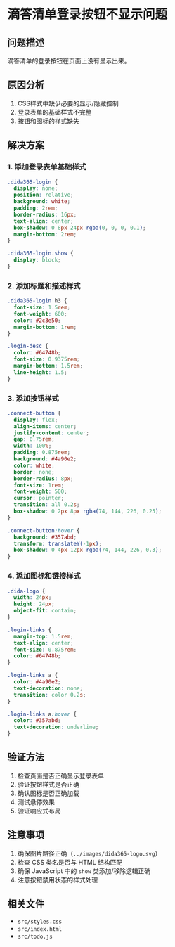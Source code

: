 # 滴答清单登录按钮不显示问题

## 问题描述
滴答清单的登录按钮在页面上没有显示出来。

## 原因分析
1. CSS样式中缺少必要的显示/隐藏控制
2. 登录表单的基础样式不完整
3. 按钮和图标的样式缺失

## 解决方案

### 1. 添加登录表单基础样式
```css
.dida365-login {
  display: none;
  position: relative;
  background: white;
  padding: 2rem;
  border-radius: 16px;
  text-align: center;
  box-shadow: 0 8px 24px rgba(0, 0, 0, 0.1);
  margin-bottom: 2rem;
}

.dida365-login.show {
  display: block;
}
```

### 2. 添加标题和描述样式
```css
.dida365-login h3 {
  font-size: 1.5rem;
  font-weight: 600;
  color: #2c3e50;
  margin-bottom: 1rem;
}

.login-desc {
  color: #64748b;
  font-size: 0.9375rem;
  margin-bottom: 1.5rem;
  line-height: 1.5;
}
```

### 3. 添加按钮样式
```css
.connect-button {
  display: flex;
  align-items: center;
  justify-content: center;
  gap: 0.75rem;
  width: 100%;
  padding: 0.875rem;
  background: #4a90e2;
  color: white;
  border: none;
  border-radius: 8px;
  font-size: 1rem;
  font-weight: 500;
  cursor: pointer;
  transition: all 0.2s;
  box-shadow: 0 2px 8px rgba(74, 144, 226, 0.25);
}

.connect-button:hover {
  background: #357abd;
  transform: translateY(-1px);
  box-shadow: 0 4px 12px rgba(74, 144, 226, 0.3);
}
```

### 4. 添加图标和链接样式
```css
.dida-logo {
  width: 24px;
  height: 24px;
  object-fit: contain;
}

.login-links {
  margin-top: 1.5rem;
  text-align: center;
  font-size: 0.875rem;
  color: #64748b;
}

.login-links a {
  color: #4a90e2;
  text-decoration: none;
  transition: color 0.2s;
}

.login-links a:hover {
  color: #357abd;
  text-decoration: underline;
}
```

## 验证方法
1. 检查页面是否正确显示登录表单
2. 验证按钮样式是否正确
3. 确认图标是否正确加载
4. 测试悬停效果
5. 验证响应式布局

## 注意事项
1. 确保图片路径正确（`../images/dida365-logo.svg`）
2. 检查 CSS 类名是否与 HTML 结构匹配
3. 确保 JavaScript 中的 `show` 类添加/移除逻辑正确
4. 注意按钮禁用状态的样式处理

## 相关文件
- `src/styles.css`
- `src/index.html`
- `src/todo.js` 